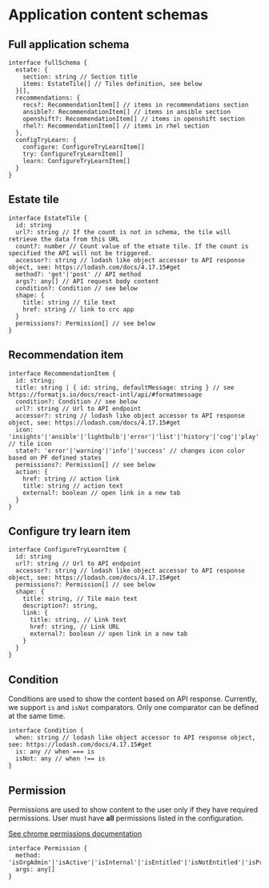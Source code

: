 # Application content schemas

## Full application schema

```TS
interface fullSchema {
  estate: {
    section: string // Section title
    items: EstateTile[] // Tiles definition, see below
  }[],
  recommendations: {
    recs?: RecommendationItem[] // items in recommendations section
    ansible?: RecommendationItem[] // items in ansible section
    openshift?: RecommendationItem[] // items in openshift section
    rhel?: RecommendationItem[] // items in rhel section
  },
  configTryLearn: {
    configure: ConfigureTryLearnItem[]
    try: ConfigureTryLearnItem[]
    learn: ConfigureTryLearnItem[]
  }
}
```

## Estate tile

```TS
interface EstateTile {
  id: string
  url?: string // If the count is not in schema, the tile will retrieve the data from this URL
  count?: number // Count value of the etsate tile. If the count is specified the API will not be triggered.
  accessor?: string // lodash like object accessor to API response object, see: https://lodash.com/docs/4.17.15#get
  method?: 'get'|'post' // API method
  args?: any[] // API request body content
  condition?: Condition // see below
  shape: {
    title: string // tile text
    href: string // link to crc app
  }
  permissions?: Permission[] // see below
}
```

## Recommendation item

```TS
interface RecommendationItem {
  id: string;
  title: string | { id: string, defaultMessage: string } // see https://formatjs.io/docs/react-intl/api/#formatmessage
  condition?: Condition // see below
  url?: string // Url to API endpoint
  accessor?: string // lodash like object accessor to API response object, see: https://lodash.com/docs/4.17.15#get
  icon: 'insights'|'ansible'|'lightbulb'|'error'|'list'|'history'|'cog'|'play'|'unknown'|'download' // tile icon
  state?: 'error'|'warning'|'info'|'success' // changes icon color based on PF defined states
  permissions?: Permission[] // see below
  action: {
    href: string // action link
    title: string // action text
    external?: boolean // open link in a new tab
  }
}
```

## Configure try learn item
```TS
interface ConfigureTryLearnItem {
  id: string
  url?: string // Url to API endpoint
  accessor?: string // lodash like object accessor to API response object, see: https://lodash.com/docs/4.17.15#get
  permissions?: Permission[] // see below
  shape: {
    title: string, // Tile main text
    description?: string,
    link: {
      title: string, // Link text
      href: string, // Link URL
      external?: boolean // open link in a new tab
    }
  }
}

```

## Condition

Conditions are used to show the content based on API response. Currently, we support `is` and `isNot` comparators. Only one comparator can be defined at the same time.

```TS
interface Condition {
  when: string // lodash like object accessor to API response object, see: https://lodash.com/docs/4.17.15#get
  is: any // when === is
  isNot: any // when !== is
}
```

## Permission

Permissions are used to show content to the user only if they have required permissions. User must have **all** permissions listed in the configuration.

[See chrome permissions documentation](https://github.com/RedHatInsights/insights-chrome/blob/master/docs/navigation.md#permissions)


```TS
interface Permission {
  method: 'isOrgAdmin'|'isActive'|'isInternal'|'isEntitled'|'isNotEntitled'|'isProd'|'isBeta'|'loosePermissions'|'hasPermissions'|'hasLocalStorage'|'hasCookie'|'apiRequest'
  args: any[]
}
```


